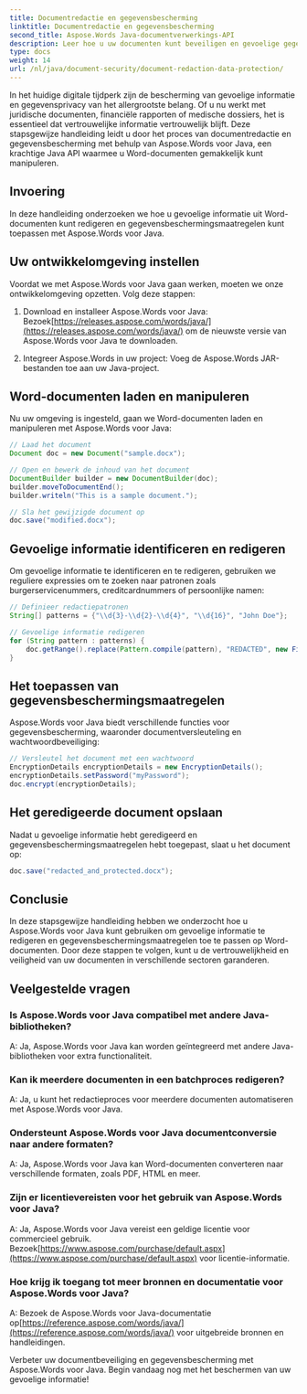 ```yaml
---
title: Documentredactie en gegevensbescherming
linktitle: Documentredactie en gegevensbescherming
second_title: Aspose.Words Java-documentverwerkings-API
description: Leer hoe u uw documenten kunt beveiligen en gevoelige gegevens kunt redigeren met Aspose.Words voor Java. Stap-voor-stap handleiding met broncode.
type: docs
weight: 14
url: /nl/java/document-security/document-redaction-data-protection/
---
```


In het huidige digitale tijdperk zijn de bescherming van gevoelige informatie en gegevensprivacy van het allergrootste belang. Of u nu werkt met juridische documenten, financiële rapporten of medische dossiers, het is essentieel dat vertrouwelijke informatie vertrouwelijk blijft. Deze stapsgewijze handleiding leidt u door het proces van documentredactie en gegevensbescherming met behulp van Aspose.Words voor Java, een krachtige Java API waarmee u Word-documenten gemakkelijk kunt manipuleren.

## Invoering

In deze handleiding onderzoeken we hoe u gevoelige informatie uit Word-documenten kunt redigeren en gegevensbeschermingsmaatregelen kunt toepassen met Aspose.Words voor Java. 

## Uw ontwikkelomgeving instellen

Voordat we met Aspose.Words voor Java gaan werken, moeten we onze ontwikkelomgeving opzetten. Volg deze stappen:

1.  Download en installeer Aspose.Words voor Java: Bezoek[https://releases.aspose.com/words/java/](https://releases.aspose.com/words/java/) om de nieuwste versie van Aspose.Words voor Java te downloaden.

2. Integreer Aspose.Words in uw project: Voeg de Aspose.Words JAR-bestanden toe aan uw Java-project.

## Word-documenten laden en manipuleren

Nu uw omgeving is ingesteld, gaan we Word-documenten laden en manipuleren met Aspose.Words voor Java:

```java
// Laad het document
Document doc = new Document("sample.docx");

// Open en bewerk de inhoud van het document
DocumentBuilder builder = new DocumentBuilder(doc);
builder.moveToDocumentEnd();
builder.writeln("This is a sample document.");

// Sla het gewijzigde document op
doc.save("modified.docx");
```

## Gevoelige informatie identificeren en redigeren

Om gevoelige informatie te identificeren en te redigeren, gebruiken we reguliere expressies om te zoeken naar patronen zoals burgerservicenummers, creditcardnummers of persoonlijke namen:

```java
// Definieer redactiepatronen
String[] patterns = {"\\d{3}-\\d{2}-\\d{4}", "\\d{16}", "John Doe"};

// Gevoelige informatie redigeren
for (String pattern : patterns) {
    doc.getRange().replace(Pattern.compile(pattern), "REDACTED", new FindReplaceOptions());
}
```

## Het toepassen van gegevensbeschermingsmaatregelen

Aspose.Words voor Java biedt verschillende functies voor gegevensbescherming, waaronder documentversleuteling en wachtwoordbeveiliging:

```java
// Versleutel het document met een wachtwoord
EncryptionDetails encryptionDetails = new EncryptionDetails();
encryptionDetails.setPassword("myPassword");
doc.encrypt(encryptionDetails);
```

## Het geredigeerde document opslaan

Nadat u gevoelige informatie hebt geredigeerd en gegevensbeschermingsmaatregelen hebt toegepast, slaat u het document op:

```java
doc.save("redacted_and_protected.docx");
```

## Conclusie

In deze stapsgewijze handleiding hebben we onderzocht hoe u Aspose.Words voor Java kunt gebruiken om gevoelige informatie te redigeren en gegevensbeschermingsmaatregelen toe te passen op Word-documenten. Door deze stappen te volgen, kunt u de vertrouwelijkheid en veiligheid van uw documenten in verschillende sectoren garanderen.

## Veelgestelde vragen

### Is Aspose.Words voor Java compatibel met andere Java-bibliotheken?

A: Ja, Aspose.Words voor Java kan worden geïntegreerd met andere Java-bibliotheken voor extra functionaliteit.

### Kan ik meerdere documenten in een batchproces redigeren?

A: Ja, u kunt het redactieproces voor meerdere documenten automatiseren met Aspose.Words voor Java.

### Ondersteunt Aspose.Words voor Java documentconversie naar andere formaten?

A: Ja, Aspose.Words voor Java kan Word-documenten converteren naar verschillende formaten, zoals PDF, HTML en meer.

### Zijn er licentievereisten voor het gebruik van Aspose.Words voor Java?

 A: Ja, Aspose.Words voor Java vereist een geldige licentie voor commercieel gebruik. Bezoek[https://www.aspose.com/purchase/default.aspx](https://www.aspose.com/purchase/default.aspx) voor licentie-informatie.

### Hoe krijg ik toegang tot meer bronnen en documentatie voor Aspose.Words voor Java?

A: Bezoek de Aspose.Words voor Java-documentatie op[https://reference.aspose.com/words/java/](https://reference.aspose.com/words/java/) voor uitgebreide bronnen en handleidingen.

Verbeter uw documentbeveiliging en gegevensbescherming met Aspose.Words voor Java. Begin vandaag nog met het beschermen van uw gevoelige informatie!